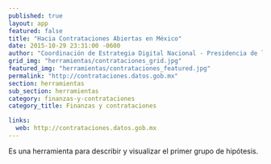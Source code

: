 ```yaml
---
published: true
layout: app
featured: false
title: "Hacia Contrataciones Abiertas en México"
date: 2015-10-29 23:31:00 -0600
author: "Coordinación de Estrategia Digital Nacional - Presidencia de la República de México, Transparencia Mexicana (@IntegridadMx) - Capítulo de Transparencia Internacional en México & Banco Mundial - Práctica Global de Gobernabilidad"
grid_img: "herramientas/contrataciones_grid.jpg"
featured_img: "herramientas/contrataciones_featured.jpg"
permalink: "http://contrataciones.datos.gob.mx"
section: herramientas
sub_section: herramientas
category: finanzas-y-contrataciones
category_title: Finanzas y contrataciones

links:
  web: http://contrataciones.datos.gob.mx
---
```

Es una herramienta para describir y visualizar el primer grupo de hipótesis.
